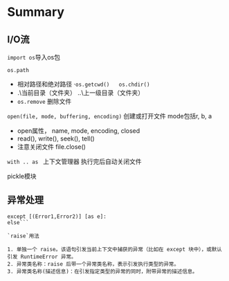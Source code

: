 # Summary
## I/O流
`import os`导入os包

`os.path`
- 相对路径和绝对路径 ·`os.getcwd()   os.chdir()`
- .\\当前目录（文件夹） ..\\上一级目录（文件夹）
- `os.remove` 删除文件

`open(file, mode, buffering, encoding)` 创建或打开文件 mode包括r, b, a
- open属性， name, mode, encoding, closed
- read(), write(), seek(), tell()
- 注意关闭文件 file.close()

`with .. as ` 上下文管理器
执行完后自动关闭文件

pickle模块

## 异常处理
```try:
except [(Error1,Error2)] [as e]:
else```

`raise`用法

1. 单独一个 raise。该语句引发当前上下文中捕获的异常（比如在 except 块中），或默认引发 RuntimeError 异常。
2. 异常类名称：raise 后带一个异常类名称，表示引发执行类型的异常。
3. 异常类名称(描述信息)：在引发指定类型的异常的同时，附带异常的描述信息。




